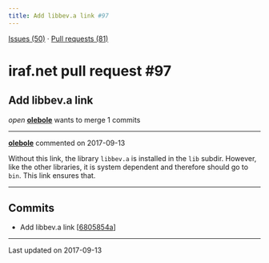 ```yaml
---
title: Add libbev.a link #97
---
```


[Issues (50)](https://iraf-community.github.io/iraf-v216/issues) · [Pull requests (81)](https://iraf-community.github.io/iraf-v216/issues/pulls)

# iraf.net pull request #97
## Add libbev.a link
*open* **[olebole](https://github.com/olebole)** wants to merge 1 commits

- - - -

**[olebole](https://github.com/olebole)** commented on 2017-09-13

Without this link, the library `libbev.a` is installed in the `lib` subdir. However, like the other libraries, it is system dependent and therefore should go to `bin`. This link ensures that.
- - - -

## Commits

* Add libbev.a link [[6805854a](https://github.com/iraf-community/iraf/commit/6805854af34f186daa81cd0ccd0c2215ef77ccc6)]

- - - -

Last updated on 2017-09-13
